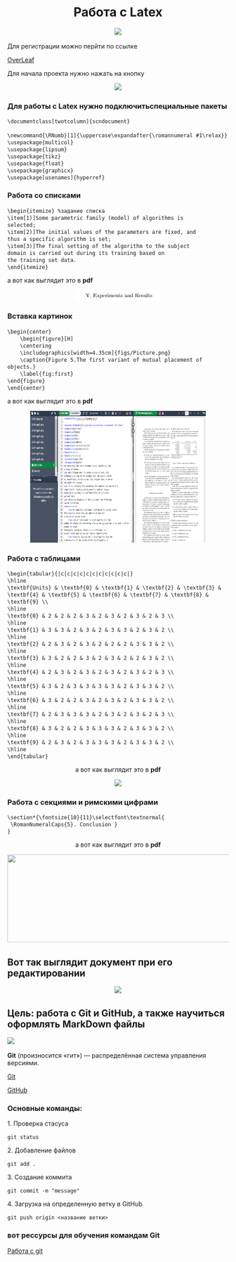 <h1 align="center"> Работа с Latex</h1>
<p  align="center"><img src="images/11.png"></p>
Для регистрации можно перйти по ссылке

<a href="https://www.overleaf.com/">OverLeaf</a>

Для начала проекта нужно нажать на кнопку
<p  align="center"><img src="images/10.png" ></p>

### Для работы с Latex нужно подключитьспециальные пакеты
```
\documentclass[twotcolumn]{scndocument}

\newcommand{\RNumb}[1]{\uppercase\expandafter{\romannumeral #1\relax}}
\usepackage{multicol}
\usepackage{lipsum}
\usepackage{tikz}
\usepackage{float}
\usepackage{graphicx}
\usepackage[usenames]{hyperref}
```
### Работа со списками
```
\begin{itemize} %задание списка
\item[1)]Some parametric family (model) of algorithms is
selected;
\item[2)]The initial values of the parameters are fixed, and
thus a specific algorithm is set;
\item[3)]The final setting of the algorithm to the subject
domain is carried out during its training based on
the training set data.
\end{itemize}
```
 а вот как выглядит это в **pdf**
 <p  align="center"><img src="images/3.png" ></p>

### Вставка картинок
```
\begin{center}
    \begin{figure}[H]
    \centering
    \includegraphics[width=4.35cm]{figs/Picture.png}
    \caption{Figure 5.The first variant of mutual placement of objects.}
    \label{fig:first}
\end{figure}
\end{center}
```
 а вот как выглядит это в **pdf**

  <p  align="center"><img src="images/4.png" width=400px height=300px></p>

### Работа с таблицами
```
\begin{tabular}{|c|c|c|c|c|c|c|c|c|c|c|}
\hline
\textbf{Units} & \textbf{0} & \textbf{1} & \textbf{2} & \textbf{3} & \textbf{4} & \textbf{5} & \textbf{6} & \textbf{7} & \textbf{8} & \textbf{9} \\
\hline
\textbf{0} & 2 & 2 & 2 & 3 & 2 & 3 & 2 & 3 & 2 & 3 \\
\hline
\textbf{1} & 3 & 3 & 2 & 3 & 2 & 3 & 3 & 2 & 3 & 2 \\
\hline
\textbf{2} & 2 & 3 & 2 & 3 & 2 & 2 & 2 & 3 & 3 & 2 \\
\hline
\textbf{3} & 3 & 2 & 2 & 3 & 2 & 3 & 2 & 2 & 3 & 2 \\
\hline
\textbf{4} & 2 & 3 & 2 & 3 & 2 & 3 & 2 & 3 & 2 & 3 \\
\hline
\textbf{5} & 3 & 2 & 3 & 3 & 3 & 3 & 2 & 3 & 3 & 2 \\
\hline
\textbf{6} & 3 & 2 & 2 & 3 & 2 & 3 & 2 & 3 & 3 & 2 \\
\hline
\textbf{7} & 2 & 3 & 3 & 3 & 2 & 3 & 2 & 3 & 2 & 3 \\
\hline
\textbf{8} & 3 & 2 & 2 & 3 & 3 & 3 & 2 & 3 & 3 & 2 \\
\hline
\textbf{9} & 2 & 3 & 2 & 3 & 3 & 3 & 2 & 3 & 3 & 2 \\
\hline
\end{tabular}
```
 <p align="center"> а вот как выглядит это в <b>pdf</b>
</p>

 <p  align="center"><img src="images/7.png" ></p>

 ### Работа с секциями  и римскими цифрами
 ```
 \section*{\fontsize{10}{11}\selectfont\textnormal{
  \RomanNumeralCaps{5}. Conclusion }
}
```
<p align="center"> а вот как выглядит это в <b>pdf</b>
</p>
 <p  align="center"><img src="images/25.png" width=700px height=200px ></p>
 
 ## Вот так выглядит документ при его редактировании
  <p  align="center"><img src="images/21.png"  ></p>

## Цель: работа с Git и GitHub, а также научиться оформлять MarkDown  файлы

 <p  ><img src="images/555.png"  ></p>
 <p><b>Git</b> (произносится «гит») — распределённая система управления версиями.</p>

 [Git](https://git-scm.com/)

 <a href="https://github.com/">GitHub</a>
 
 ### Основные команды:

<p>1. Проверка стасуса</p>

 ```
 git status
 ```
<p>2. Добавление файлов</p>

```
git add .
```
<p>3. Создание коммита</p>

```
git commit -m "message"
```
<p>4. Загрузка на определенную ветку в GitHub</p>

```
git push origin <название ветки>
```
### вот рессурсы для обучения командам Git
<a href="https://habr.com/ru/articles/541258/">Работа с git</a>
